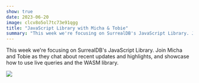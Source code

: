```yaml
---
show: true
date: 2023-06-20
image: clcv8o5ol7tc73e91qgg
title: "JavaScript Library with Micha & Tobie"
summary: "This week we're focusing on SurrealDB's JavaScript Library. Join Micha and Tobie as they chat about recent updates and highlights, and showcase how to use live queries and the WASM library."
---
```


This week we're focusing on SurrealDB's JavaScript Library. Join Micha and Tobie as they chat about recent updates and highlights, and showcase how to use live queries and the WASM library.

![](https://www.youtube.com/embed/aShsslTeKl4)